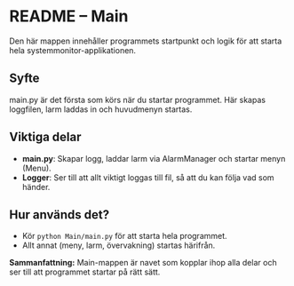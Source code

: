 # README – Main

Den här mappen innehåller programmets startpunkt och logik för att starta hela systemmonitor-applikationen.

## Syfte
main.py är det första som körs när du startar programmet. Här skapas loggfilen, larm laddas in och huvudmenyn startas.

## Viktiga delar
- **main.py**: Skapar logg, laddar larm via AlarmManager och startar menyn (Menu).
- **Logger**: Ser till att allt viktigt loggas till fil, så att du kan följa vad som händer.

## Hur används det?
- Kör `python Main/main.py` för att starta hela programmet.
- Allt annat (meny, larm, övervakning) startas härifrån.

**Sammanfattning:**
Main-mappen är navet som kopplar ihop alla delar och ser till att programmet startar på rätt sätt.
